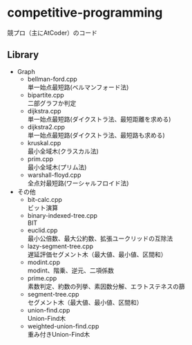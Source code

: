# competitive-programming

競プロ（主にAtCoder）のコード

## Library

- Graph  
	- bellman-ford.cpp  
	単一始点最短路(ベルマンフォード法)
	- bipartite.cpp  
	二部グラフか判定
	- dijkstra.cpp  
	単一始点最短路(ダイクストラ法、最短距離を求める)
	- dijkstra2.cpp  
	単一始点最短路(ダイクストラ法、最短路も求める)
	- kruskal.cpp  
	最小全域木(クラスカル法)
	- prim.cpp  
	最小全域木(プリム法)
	- warshall-floyd.cpp  
	全点対最短路(ワーシャルフロイド法)
- その他
	- bit-calc.cpp  
	ビット演算
	- binary-indexed-tree.cpp  
	BIT
	- euclid.cpp  
	最小公倍数、最大公約数、拡張ユークリッドの互除法
	- lazy-segment-tree.cpp  
	遅延評価セグメント木（最大値、最小値、区間和）
	- modint.cpp  
	modint、階乗、逆元、二項係数
	- prime.cpp  
	素数判定、約数の列挙、素因数分解、エラトステネスの篩
	- segment-tree.cpp  
	セグメント木（最大値、最小値、区間和）
	- union-find.cpp  
	Union-Find木
	- weighted-union-find.cpp  
	重み付きUnion-Find木
